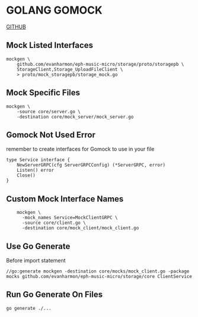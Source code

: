 # GOLANG GOMOCK
[GITHUB](https://github.com/golang/mock)

## Mock Listed Interfaces
```console
mockgen \
    github.com/evanharmon/eph-music-micro/storage/proto/storagepb \
    StorageClient,Storage_UploadFileClient \
    > proto/mock_storagepb/storage_mock.go
```

## Mock Specific Files
```console
mockgen \
    -source core/server.go \
    -destination core/mock_server/mock_server.go
```

## Gomock Not Used Error
remember to create interfaces for Gomock to use in your file
```golang
type Service interface {
	NewServerGRPC(cfg ServerGRPCConfig) (*ServerGRPC, error)
	Listen() error
	Close()
}
```

## Custom Mock Interface Names
```console
	mockgen \
      -mock_names Service=MockClientGRPC \
      -source core/client.go \
      -destination core/mock_client/mock_client.go
```

## Use Go Generate
Before import statement
```golang
//go:generate mockgen -destination core/mocks/mock_client.go -package mocks github.com/evanharmon/eph-music-micro/storage/core ClientService
```

## Run Go Generate On Files
```console
go generate ./...
```

